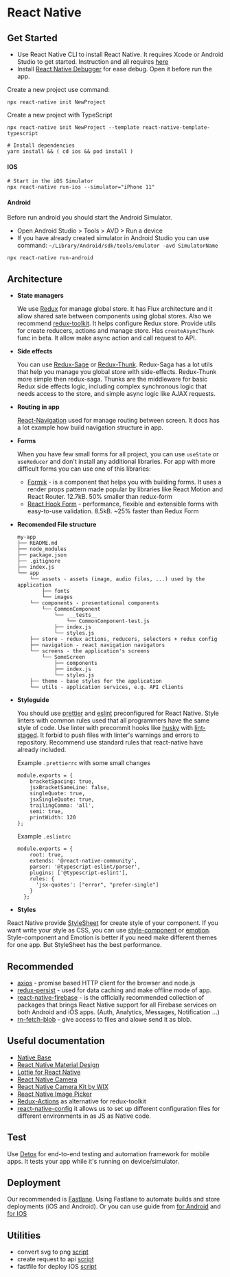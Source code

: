# React Native

## Get Started

- Use React Native CLI to install React Native. It requires Xcode or Android Studio to get started. Instruction and all requires [here](https://reactnative.dev/docs/getting-started.html#installing-dependencies-3)
- Install [React Native Debugger](https://github.com/jhen0409/react-native-debugger) for ease debug. Open it before run the app.

Create a new project use command:
```
npx react-native init NewProject
```

Create a new project with TypeScript
```
npx react-native init NewProject --template react-native-template-typescript
```

```
# Install dependencies
yarn install && ( cd ios && pod install )
```

#### IOS
```
# Start in the iOS Simulator
npx react-native run-ios --simulator="iPhone 11"
```

#### Android
Before run android you should start the Android Simulator.
- Open Android Studio > Tools > AVD > Run a device
- If you have already created simulator in Android Studio you can use command:
  `~/Library/Android/sdk/tools/emulator -avd SimulatorName`
```
npx react-native run-android
```

## Architecture

- **State managers**
    
    We use [Redux](https://redux.js.org/introduction/getting-started) for manage global store. It has Flux architecture and it allow shared sate between components using global stores.
    Also we recommend [redux-toolkit](https://redux-toolkit.js.org/introduction/quick-start). It helps configure Redux store. Provide utils for create reducers, actions and manage store. Has `createAsyncThunk` func in beta. It allow make async action and call request to API.
    
- **Side effects**

    You can use [Redux-Sage](https://redux-saga.js.org/) or [Redux-Thunk](https://github.com/reduxjs/redux-thunk). Redux-Saga has a lot utils that help you manage you global store with side-effects. Redux-Thunk more simple then redux-saga. Thunks are the middleware for basic Redux side effects logic, including complex synchronous logic that needs access to the store, and simple async logic like AJAX requests.
    
- **Routing in app**

    [React-Navigation](https://reactnavigation.org/docs/getting-started) used for manage routing between screen. It docs has a lot example how build navigation structure in app.
    
- **Forms**

    When you have few small forms for all project, you can use `useState` or `useReducer` and don't install any additional libraries.
    For app with more difficult forms you can use one of this libraries:
    
    - [Formik](https://jaredpalmer.com/formik/docs/guides/react-native) - is a component that helps you with building forms. It uses a render props pattern made popular by libraries like React Motion and React Router. 12.7kB. 50% smaller than redux-form
    - [React Hook Form](https://react-hook-form.com/get-started#ReactNative) - performance, flexible and extensible forms with easy-to-use validation. 8.5kB. ~25% faster than Redux Form
    
- **Recomended File structure**
    ```
    my-app
    ├── README.md
    ├── node_modules
    ├── package.json
    ├── .gitignore
    ├── index.js
    └── app
        └── assets - assets (image, audio files, ...) used by the application
            ├── fonts
            └── images
        └── components - presentational components
            └── CommonComponent
                └──  __tests__
                    └── CommonComponent-test.js
                ├── index.js
                └── styles.js
        ├── store - redux actions, reducers, selectors + redux config
        ├── navigation - react navigation navigators
        └── screens - the application's screens
            └── SomeScreen
                ├── components
                ├── index.js
                └── styles.js
        ├── theme - base styles for the application
        └── utils - application services, e.g. API clients
    ```
  
- **Styleguide**

    You should use [prettier](https://prettier.io/) and [eslint](https://eslint.org/) preconfigured for React Native. Style linters with common rules used that all programmers have the same style of code.
    Use linter with precommit hooks like [husky](https://github.com/typicode/husky) with [lint-staged](https://github.com/okonet/lint-staged). It forbid to push files with linter's warnings and errors to repository.
    Recommend use standard rules that react-native have already included.
    
    Example `.prettierrc` with some small changes
    
    ```
    module.exports = {
        bracketSpacing: true,
        jsxBracketSameLine: false,
        singleQuote: true,
        jsxSingleQuote: true,
        trailingComma: 'all',
        semi: true,
        printWidth: 120
    };
    ```
  
    Example `.eslintrc`
  
    ```
    module.exports = {
        root: true,
        extends: '@react-native-community',
        parser: '@typescript-eslint/parser',
        plugins: ['@typescript-eslint'],
        rules: {
          'jsx-quotes': ["error", "prefer-single"]
        }
      };
    ```
  
- **Styles**

React Native provide [StyleSheet](https://reactnative.dev/docs/stylesheet) for create style of your component.
If you want write your style as CSS, you can use [style-component](https://styled-components.com/docs/basics#react-native) or [emotion](https://emotion.sh/docs/@emotion/native).
Style-component and Emotion is better if you need make different themes for one app. But StyleSheet has the best performance.

## Recommended
- [axios](https://github.com/axios/axios) - promise based HTTP client for the browser and node.js
- [redux-persist](https://github.com/rt2zz/redux-persist) - used for data caching and make offline mode of app.
- [react-native-firebase](https://invertase.io/oss/react-native-firebase/) - is the officially recommended collection of packages that brings React Native support for all Firebase services on both Android and iOS apps. (Auth, Analytics, Messages, Notification ...)
- [rn-fetch-blob](https://github.com/joltup/rn-fetch-blob) - give access to files and alowe send it as blob.

## Useful documentation

- [Native Base](https://nativebase.io/)
- [React Native Material Design](https://github.com/invertase/react-native-material-design)
- [Lottie for React Native](https://github.com/react-native-community/lottie-react-native)
- [React Native Camera](https://github.com/react-native-community/react-native-camera)
- [React Native Camera Kit by WIX](https://github.com/wix/react-native-camera-kit)
- [React Native Image Picker](https://github.com/react-native-community/react-native-image-picker)
- [Redux-Actions](https://github.com/redux-utilities/redux-actions) as alternative for redux-toolkit
- [react-native-config](https://github.com/luggit/react-native-config) it allows us to set up different configuration files for different environments in as JS as Native code.

## Test
Use [Detox](https://github.com/wix/Detox) for end-to-end testing and automation framework for mobile apps. It tests your app while it's running on device/simulator.

## Deployment
Our recommended is [Fastlane](https://fastlane.tools/). Using Fastlane to automate builds and store deployments (iOS and Android). 
Or you can use guide from [for Android](https://reactnative.dev/docs/signed-apk-android) and [for IOS](https://medium.com/@the_manifest/how-to-publish-your-app-on-apples-app-store-in-2018-f76f22a5c33a)

## Utilities

- convert svg to png [script](svgs2pngs.sh)
- create request to api [script](apiHelpers.js)
- fastfile for deploy IOS [script](Fastfile)
